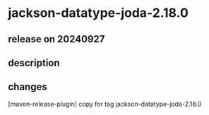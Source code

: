 # jackson-datatype-joda-2.18.0

## release on 20240927
## description
## changes
[maven-release-plugin] copy for tag jackson-datatype-joda-2.18.0

